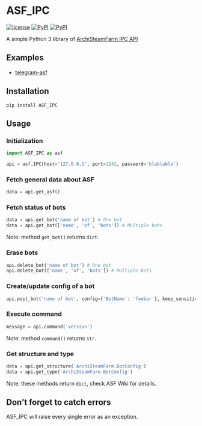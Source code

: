 # ASF_IPC

[![license](https://img.shields.io/github/license/deluxghost/ASF_IPC.svg?style=flat-square)](https://github.com/deluxghost/ASF_IPC/blob/master/LICENSE)
[![PyPI](https://img.shields.io/badge/Python-3-blue.svg?style=flat-square)](https://pypi.python.org/pypi/ASF-IPC)
[![PyPI](https://img.shields.io/pypi/v/ASF-IPC.svg?style=flat-square)](https://pypi.python.org/pypi/ASF-IPC)

A simple Python 3 library of [ArchiSteamFarm IPC API](https://github.com/JustArchi/ArchiSteamFarm/wiki/IPC)

## Examples

* [telegram-asf](https://github.com/deluxghost/telegram-asf)

## Installation

```shell
pip install ASF_IPC
```

## Usage

### Initialization

```python
import ASF_IPC as asf

api = asf.IPC(host='127.0.0.1', port=1242, password='blablabla')
```

### Fetch general data about ASF

```python
data = api.get_asf()
```

### Fetch status of bots

```python
data = api.get_bot('name of bot') # One bot
data = api.get_bot(['name', 'of', 'bots']) # Multiple bots
```

Note: method `get_bot()` returns `dict`.

### Erase bots

```python
api.delete_bot('name of bot') # One bot
api.delete_bot(['name', 'of', 'bots']) # Multiple bots
```

### Create/update config of a bot

```python
api.post_bot('name of bot', config={'BotName': 'foobar'}, keep_sensitive=True)
```

### Execute command

```python
message = api.command('version')
```

Note: method `command()` returns `str`.

### Get structure and type

```python
data = api.get_structure('ArchiSteamFarm.BotConfig')
data = api.get_type('ArchiSteamFarm.BotConfig')
```

Note: these methods return `dict`, check ASF Wiki for details.

## Don't forget to catch errors

ASF_IPC will raise every single error as an exception.
